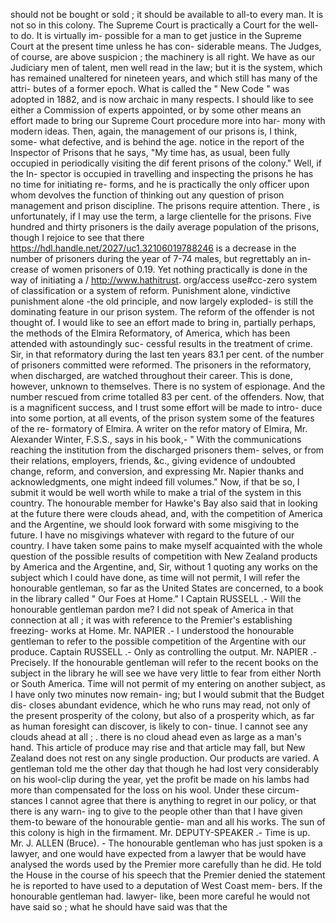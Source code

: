 should not be bought or sold ; it should be available to all-to every man. It is not so in this colony. The Supreme Court is practically a Court for the well-to do. It is virtually im- possible for a man to get justice in the Supreme Court at the present time unless he has con- siderable means. The Judges, of course, are above suspicion ; the machinery is all right. We have as our Judiciary men of talent, men well read in the law; but it is the system, which has remained unaltered for nineteen years, and which still has many of the attri- butes of a former epoch. What is called the " New Code " was adopted in 1882, and is now archaic in many respects. I should like to see either a Commission of experts appointed, or by some other means an effort made to bring our Supreme Court procedure more into har- mony with modern ideas. Then, again, the management of our prisons is, I think, some- what defective, and is behind the age. notice in the report of the Inspector of Prisons that he says, "My time has, as usual, been fully occupied in periodically visiting the dif ferent prisons of the colony." Well, if the In- spector is occupied in travelling and inspecting the prisons he has no time for initiating re- forms, and he is practically the only officer upon whom devolves the function of thinking out any question of prison management and prison discipline. The prisons require attention. There , is unfortunately, if I may use the term, a large clientelle for the prisons. Five hundred and thirty prisoners is the daily average population of the prisons, though I rejoice to see that there https://hdl.handle.net/2027/uc1.32106019788246 is a decrease in the number of prisoners during the year of 7-74 males, but regrettably an in- crease of women prisoners of 0.19. Yet nothing practically is done in the way of initiating a / http://www.hathitrust. org/access use#cc-zero system of classification or a system of reform. Punishment alone, vindictive punishment alone -the old principle, and now largely exploded- is still the dominating feature in our prison system. The reform of the offender is not thought of. I would like to see an effort made to bring in, partially perhaps, the methods of the Elmira Reformatory, of America, which has been attended with astoundingly suc- cessful results in the treatment of crime. Sir, in that reformatory during the last ten years 83.1 per cent. of the number of prisoners committed were reformed. The prisoners in the reformatory, when discharged, are watched throughout their career. This is done, however, unknown to themselves. There is no system of espionage. And the number rescued from crime totalled 83 per cent. of the offenders. Now, that is a magnificent success, and I trust some effort will be made to intro- duce into some portion, at all events, of the prison system some of the features of the re- formatory of Elmira. A writer on the refor matory of Elmira, Mr. Alexander Winter, F.S.S., says in his book,- " With the communications reaching the institution from the discharged prisoners them- selves, or from their relations, employers, friends, &c., giving evidence of undoubted change, reform, and conversion, and expressing Mr. Napier thanks and acknowledgments, one might indeed fill volumes." Now, if that be so, I submit it would be well worth while to make a trial of the system in this country. The honourable member for Hawke's Bay also said that in looking at the <!-- PageHeader=".." --> future there were clouds ahead, and, with the competition of America and the Argentine, we should look forward with some misgiving to the future. I have no misgivings whatever with regard to the future of our country. I have taken some pains to make myself acquainted with the whole question of the possible results of competition with New Zealand products by America and the Argentine, and, Sir, without 1 quoting any works on the subject which I could have done, as time will not permit, I will refer the honourable gentleman, so far as the United States are concerned, to a book in the library called " Our Foes at Home." I Captain RUSSELL .- Will the honourable gentleman pardon me? I did not speak of America in that connection at all ; it was with reference to the Premier's establishing freezing- works at Home. Mr. NAPIER .- I understood the honourable gentleman to refer to the possible competition of the Argentine with our produce. Captain RUSSELL .- Only as controlling the output. Mr. NAPIER .- Precisely. If the honourable gentleman will refer to the recent books on the subject in the library he will see we have very little to fear from either North or South America. Time will not permit of my entering on another subject, as I have only two minutes now remain- ing; but I would submit that the Budget dis- closes abundant evidence, which he who runs may read, not only of the present prosperity of the colony, but also of a prosperity which, as far as human foresight can discover, is likely to con- tinue. I cannot see any clouds ahead at all ; . there is no cloud ahead even as large as a man's hand. This article of produce may rise and that article may fall, but New Zealand does not rest on any single production. Our products are varied. A gentleman told me the other day that though he had lost very considerably on his wool-clip during the year, yet the profit be made on his lambs had more than compensated for the loss on his wool. Under these circum- stances I cannot agree that there is anything to regret in our policy, or that there is any warn- ing to give to the people other than that I have given them-to beware of the honourable gentie- man and all his works. The sun of this colony is high in the firmament. Mr. DEPUTY-SPEAKER .- Time is up. Mr. J. ALLEN (Bruce). - The honourable gentleman who has just spoken is a lawyer, and one would have expected from a lawyer that be would have analysed the words used by the Premier more carefully than he did. He told the House in the course of his speech that the Premier denied the statement he is reported to have used to a deputation of West Coast mem- bers. If the honourable gentleman had. lawyer- like, been more careful he would not have said so ; what he should have said was that the 